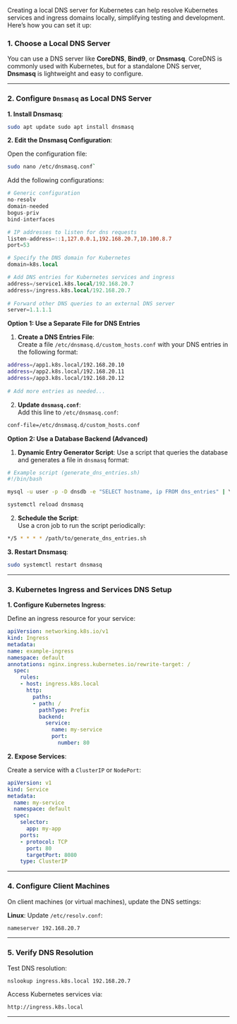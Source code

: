 Creating a local DNS server for Kubernetes can help resolve Kubernetes services and ingress domains locally, simplifying testing and development. Here’s how you can set it up:

### **1. Choose a Local DNS Server**

You can use a DNS server like **CoreDNS**, **Bind9**, or **Dnsmasq**. CoreDNS is commonly used with Kubernetes, but for a standalone DNS server, **Dnsmasq** is lightweight and easy to configure.

---

### **2. Configure `Dnsmasq` as Local DNS Server**

**1. Install Dnsmasq**:
   
```bash
sudo apt update sudo apt install dnsmasq
```
   
**2. Edit the Dnsmasq Configuration**:

 Open the configuration file:

```bash
sudo nano /etc/dnsmasq.conf`
```

Add the following configurations:
```julia
# Generic configuration
no-resolv
domain-needed
bogus-priv
bind-interfaces

# IP addresses to listen for dns requests
listen-address=::1,127.0.0.1,192.168.20.7,10.100.8.7
port=53

# Specify the DNS domain for Kubernetes 
domain=k8s.local  

# Add DNS entries for Kubernetes services and ingress
address=/service1.k8s.local/192.168.20.7
address=/ingress.k8s.local/192.168.20.7  
	
# Forward other DNS queries to an external DNS server 
server=1.1.1.1
```

**Option 1: Use a Separate File for DNS Entries**
	
1. **Create a DNS Entries File**:  
	Create a file `/etc/dnsmasq.d/custom_hosts.conf` with your DNS entries in the following format:
	    
```bash
address=/app1.k8s.local/192.168.20.10 
address=/app2.k8s.local/192.168.20.11 
address=/app3.k8s.local/192.168.20.12
	
# Add more entries as needed...
```
	    
2. **Update `dnsmasq.conf`**:  
	Add this line to `/etc/dnsmasq.conf`:
```bash
conf-file=/etc/dnsmasq.d/custom_hosts.conf
``` 

**Option 2: Use a Database Backend (Advanced)**
	
1. **Dynamic Entry Generator Script**:
	Use a script that queries the database and generates a file in `dnsmasq` format:
	        
```bash
# Example script (generate_dns_entries.sh)
#!/bin/bash

mysql -u user -p -D dnsdb -e "SELECT hostname, ip FROM dns_entries" | \ awk '{print "address=/" $1 "/" $2}' > /etc/dnsmasq.d/custom_hosts.conf  

systemctl reload dnsmasq
```
	        
2. **Schedule the Script**:  
	Use a cron job to run the script periodically:
```bash
*/5 * * * * /path/to/generate_dns_entries.sh
```

**3. Restart Dnsmasq**:

```bash
sudo systemctl restart dnsmasq
```

---

### **3. Kubernetes Ingress and Services DNS Setup**

**1. Configure Kubernetes Ingress**:

Define an ingress resource for your service:
```yaml
apiVersion: networking.k8s.io/v1
kind: Ingress
metadata:
name: example-ingress
namespace: default
annotations: nginx.ingress.kubernetes.io/rewrite-target: /
  spec:
    rules:   
    - host: ingress.k8s.local
	  http:
	    paths:
	    - path: /
	      pathType: Prefix
	      backend:
	        service:
		      name: my-service
	          port:
	            number: 80
```
        
**2. Expose Services**:

Create a service with a `ClusterIP` or `NodePort`:

```yaml
apiVersion: v1 
kind: Service 
metadata:   
  name: my-service   
  namespace: default 
  spec:
    selector: 
	  app: my-app   
	ports:
	- protocol: TCP
	  port: 80
	  targetPort: 8080
	type: ClusterIP
```

---

### **4. Configure Client Machines**

On client machines (or virtual machines), update the DNS settings:

**Linux**: Update `/etc/resolv.conf`:

```bash
nameserver 192.168.20.7
```

---

### **5. Verify DNS Resolution**

Test DNS resolution:
```
nslookup ingress.k8s.local 192.168.20.7
```
 
Access Kubernetes services via:
   
```
http://ingress.k8s.local
```

---